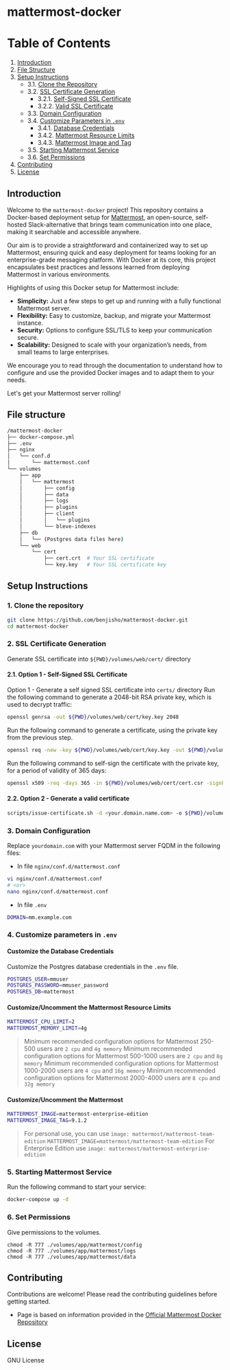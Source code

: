 # mattermost-docker

# Table of Contents

1. [Introduction](#introduction)
2. [File Structure](#file-structure)
3. [Setup Instructions](#setup-instructions)
   - 3.1. [Clone the Repository](#1-clone-the-repository)
   - 3.2. [SSL Certificate Generation](#2-ssl-certificate-generation)
     - 3.2.1. [Self-Signed SSL Certificate](#21-option-1---self-signed-ssl-certificate)
     - 3.2.2. [Valid SSL Certificate](#22-option-2---generate-a-valid-certificate)
   - 3.3. [Domain Configuration](#3-domain-configuration)
   - 3.4. [Customize Parameters in `.env`](#4-customize-parameters-in-env)
     - 3.4.1. [Database Credentials](#customize-the-database-credentials)
     - 3.4.2. [Mattermost Resource Limits](#customizeuncomment-the-mattermost-resource-limits)
     - 3.4.3. [Mattermost Image and Tag](#customizeuncomment-the-mattermost)
   - 3.5. [Starting Mattermost Service](#5-starting-mattermost-service)
   - 3.6. [Set Permissions](#6-set-permissions)
4. [Contributing](#contributing)
5. [License](#license)

## Introduction

Welcome to the `mattermost-docker` project! This repository contains a Docker-based deployment setup for [Mattermost](https://mattermost.com/), an open-source, self-hosted Slack-alternative that brings team communication into one place, making it searchable and accessible anywhere.

Our aim is to provide a straightforward and containerized way to set up Mattermost, ensuring quick and easy deployment for teams looking for an enterprise-grade messaging platform. With Docker at its core, this project encapsulates best practices and lessons learned from deploying Mattermost in various environments.

Highlights of using this Docker setup for Mattermost include:

- **Simplicity:** Just a few steps to get up and running with a fully functional Mattermost server.
- **Flexibility:** Easy to customize, backup, and migrate your Mattermost instance.
- **Security:** Options to configure SSL/TLS to keep your communication secure.
- **Scalability:** Designed to scale with your organization’s needs, from small teams to large enterprises.

We encourage you to read through the documentation to understand how to configure and use the provided Docker images and to adapt them to your needs.

Let's get your Mattermost server rolling!

## File structure

```bash
/mattermost-docker
├── docker-compose.yml
├── .env
├── nginx
│   └── conf.d
│       └── mattermost.conf
└── volumes
    ├── app
    │   └── mattermost
    │       ├── config
    │       ├── data
    │       ├── logs
    │       ├── plugins
    │       ├── client
    │       │   └── plugins
    │       └── bleve-indexes
    ├── db
    │   └── (Postgres data files here)
    └── web
        └── cert
            ├── cert.crt  # Your SSL certificate
            └── key.key   # Your SSL certificate key

```

## Setup Instructions

### 1. Clone the repository

```bash
git clone https://github.com/benjisho/mattermost-docker.git
cd mattermost-docker
```

### 2. SSL Certificate Generation

Generate SSL certificate into `${PWD}/volumes/web/cert/` directory

#### 2.1. Option 1 - Self-Signed SSL Certificate

Option 1 - Generate a self signed SSL certificate into `certs/` directory
Run the following command to generate a 2048-bit RSA private key, which is used to decrypt traffic:

```bash
openssl genrsa -out ${PWD}/volumes/web/cert/key.key 2048
```

Run the following command to generate a certificate, using the private key from the previous step.

```bash
openssl req -new -key ${PWD}/volumes/web/cert/key.key -out ${PWD}/volumes/web/cert/cert.csr
```

Run the following command to self-sign the certificate with the private key, for a period of validity of 365 days:

```bash
openssl x509 -req -days 365 -in ${PWD}/volumes/web/cert/cert.csr -signkey ${PWD}/volumes/web/cert/key.key -out ${PWD}/volumes/web/cert/cert.crt
```

#### 2.2. Option 2 - Generate a valid certificate

```bash
scripts/issue-certificate.sh -d <your.domain.name.com> -o ${PWD}/volumes/web/cert/
```

### 3. Domain Configuration

Replace `yourdomain.com` with your Mattermost server FQDM in the following files:

- In file `nginx/conf.d/mattermost.conf`

```bash
vi nginx/conf.d/mattermost.conf
# <or>
nano nginx/conf.d/mattermost.conf
```

- In file `.env`

```bash
DOMAIN=mm.example.com
```

### 4. Customize parameters in `.env`

#### Customize the Database Credentials

Customize the Postgres database credentials in the `.env` file.

```bash
POSTGRES_USER=mmuser
POSTGRES_PASSWORD=mmuser_password
POSTGRES_DB=mattermost
```

#### Customize/Uncomment the Mattermost Resource Limits

```bash
MATTERMOST_CPU_LIMIT=2
MATTERMOST_MEMORY_LIMIT=4g
```

> Minimum recommended configuration options for Mattermost 250-500 users are `2 cpu` and `4g memory`
> Minimum recommended configuration options for Mattermost 500-1000 users are `2 cpu` and `8g memory`
> Minimum recommended configuration options for Mattermost 1000-2000 users are `4 cpu` and `16g memory`
> Minimum recommended configuration options for Mattermost 2000-4000 users are `8 cpu` and `32g memory`

#### Customize/Uncomment the Mattermost

```bash
MATTERMOST_IMAGE=mattermost-enterprise-edition
MATTERMOST_IMAGE_TAG=9.1.2
```

> For personal use, you can use `image: mattermost/mattermost-team-edition`
> `MATTERMOST_IMAGE=mattermost/mattermost-team-edition`
> For Enterprise Edition use `image: mattermost/mattermost-enterprise-edition`

### 5. Starting Mattermost Service

Run the following command to start your service:

```bash
docker-compose up -d
```

### 6. Set Permissions

Give permissions to the volumes.

```
chmod -R 777 ./volumes/app/mattermost/config
chmod -R 777 ./volumes/app/mattermost/logs
chmod -R 777 ./volumes/app/mattermost/data
```

## Contributing

Contributions are welcome! Please read the contributing guidelines before getting started.

- Page is based on information provided in the [Official Mattermost Docker Repository](https://github.com/mattermost/docker)

## License

GNU License
